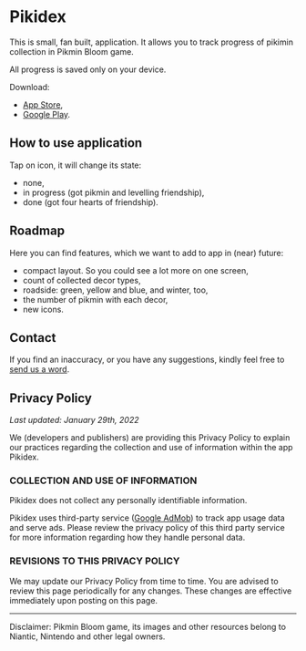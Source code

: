 # Pikidex

This is small, fan built, application. It allows you to track progress of pikimin collection in Pikmin Bloom game.

All progress is saved only on your device.

Download:
- [App Store](https://apple.co/3onJKuy),
- [Google Play](https://bit.ly/3utNQW4).

## How to use application

Tap on icon, it will change its state:
- none,
- in progress (got pikmin and levelling friendship),
- done (got four hearts of friendship).

## Roadmap

Here you can find features, which we want to add to app in (near) future:
- compact layout. So you could see a lot more on one screen,
- count of collected decor types,
- roadside: green, yellow and blue, and winter, too,
- the number of pikmin with each decor,
- new icons.

## Contact
If you find an inaccuracy, or you have any suggestions, kindly feel free to [send us a word](mailto:pikidex@find-friends-team.ru).

## Privacy Policy
_Last updated: January 29th, 2022_


We (developers and publishers) are providing this Privacy Policy to explain our practices regarding the collection and use of information within the app Pikidex.


### COLLECTION AND USE OF INFORMATION

Pikidex does not collect any personally identifiable information.

Pikidex uses third-party service ([Google AdMob](https://policies.google.com/technologies/partner-sites)) to track app usage data and serve ads. 
Please review the privacy policy of this third party service for more information regarding how they handle personal data.


### REVISIONS TO THIS PRIVACY POLICY

We may update our Privacy Policy from time to time. 
You are advised to review this page periodically for any changes. These changes are effective immediately upon posting on this page.

---
Disclaimer: Pikmin Bloom game, its images and other resources belong to Niantic, Nintendo and other legal owners.